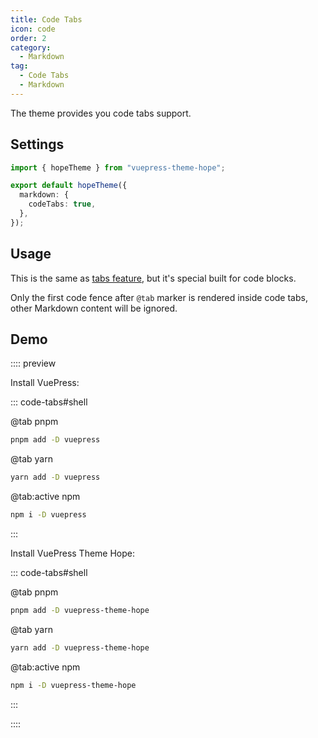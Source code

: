 ```yaml
---
title: Code Tabs
icon: code
order: 2
category:
  - Markdown
tag:
  - Code Tabs
  - Markdown
---
```


The theme provides you code tabs support.

<!-- more -->

## Settings

```ts twoslash {5} title=".vuepress/theme.ts"
import { hopeTheme } from "vuepress-theme-hope";

export default hopeTheme({
  markdown: {
    codeTabs: true,
  },
});
```

## Usage

This is the same as [tabs feature](../content/tabs.md), but it's special built for code blocks.

Only the first code fence after `@tab` marker is rendered inside code tabs, other Markdown content will be ignored.

## Demo

:::: preview

Install VuePress:

::: code-tabs#shell

@tab pnpm

```bash
pnpm add -D vuepress
```

@tab yarn

```bash
yarn add -D vuepress
```

@tab:active npm

```bash
npm i -D vuepress
```

:::

Install VuePress Theme Hope:

::: code-tabs#shell

@tab pnpm

```bash
pnpm add -D vuepress-theme-hope
```

@tab yarn

```bash
yarn add -D vuepress-theme-hope
```

@tab:active npm

```bash
npm i -D vuepress-theme-hope
```

:::

::::

